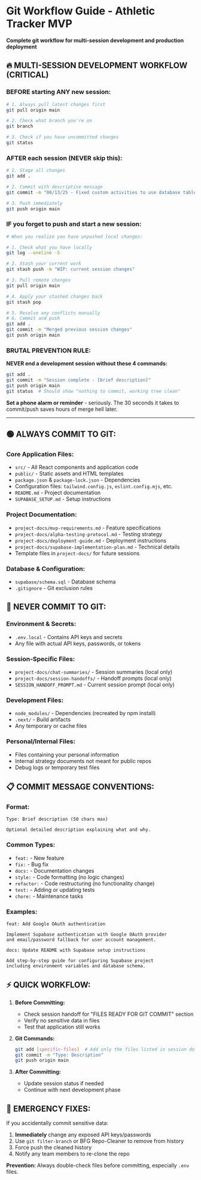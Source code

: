 # Git Workflow Guide - Athletic Tracker MVP

**Complete git workflow for multi-session development and production deployment**

## 🔥 **MULTI-SESSION DEVELOPMENT WORKFLOW (CRITICAL)**

### **BEFORE starting ANY new session:**
```bash
# 1. Always pull latest changes first
git pull origin main

# 2. Check what branch you're on
git branch

# 3. Check if you have uncommitted changes
git status
```

### **AFTER each session (NEVER skip this):**
```bash
# 1. Stage all changes
git add .

# 2. Commit with descriptive message
git commit -m "08/13/25 - Fixed custom activities to use database table"

# 3. Push immediately
git push origin main
```

### **IF you forget to push and start a new session:**
```bash
# When you realize you have unpushed local changes:

# 1. Check what you have locally
git log --oneline -5

# 2. Stash your current work
git stash push -m "WIP: current session changes"

# 3. Pull remote changes
git pull origin main

# 4. Apply your stashed changes back
git stash pop

# 5. Resolve any conflicts manually
# 6. Commit and push
git add .
git commit -m "Merged previous session changes"
git push origin main
```

### **BRUTAL PREVENTION RULE:**

**NEVER end a development session without these 4 commands:**
```bash
git add .
git commit -m "Session complete - [brief description]"
git push origin main
git status  # Should show "nothing to commit, working tree clean"
```

**Set a phone alarm or reminder** - seriously. The 30 seconds it takes to commit/push saves hours of merge hell later.

---

## 🟢 **ALWAYS COMMIT TO GIT:**

### Core Application Files:
- `src/` - All React components and application code
- `public/` - Static assets and HTML templates
- `package.json` & `package-lock.json` - Dependencies
- Configuration files: `tailwind.config.js`, `eslint.config.mjs`, etc.
- `README.md` - Project documentation
- `SUPABASE_SETUP.md` - Setup instructions

### Project Documentation:
- `project-docs/mvp-requirements.md` - Feature specifications
- `project-docs/alpha-testing-protocol.md` - Testing strategy
- `project-docs/deployment-guide.md` - Deployment instructions
- `project-docs/supabase-implementation-plan.md` - Technical details
- Template files in `project-docs/` for future sessions

### Database & Configuration:
- `supabase/schema.sql` - Database schema
- `.gitignore` - Git exclusion rules

## 🔴 **NEVER COMMIT TO GIT:**

### Environment & Secrets:
- `.env.local` - Contains API keys and secrets
- Any file with actual API keys, passwords, or tokens

### Session-Specific Files:
- `project-docs/chat-summaries/` - Session summaries (local only)
- `project-docs/session-handoffs/` - Handoff prompts (local only)
- `SESSION_HANDOFF_PROMPT.md` - Current session prompt (local only)

### Development Files:
- `node_modules/` - Dependencies (recreated by npm install)
- `.next/` - Build artifacts
- Any temporary or cache files

### Personal/Internal Files:
- Files containing your personal information
- Internal strategy documents not meant for public repos
- Debug logs or temporary test files

## 📋 **COMMIT MESSAGE CONVENTIONS:**

### Format:
```
Type: Brief description (50 chars max)

Optional detailed description explaining what and why.
```

### Common Types:
- `feat:` - New feature
- `fix:` - Bug fix
- `docs:` - Documentation changes
- `style:` - Code formatting (no logic changes)
- `refactor:` - Code restructuring (no functionality change)
- `test:` - Adding or updating tests
- `chore:` - Maintenance tasks

### Examples:
```
feat: Add Google OAuth authentication

Implement Supabase authentication with Google OAuth provider
and email/password fallback for user account management.
```

```
docs: Update README with Supabase setup instructions

Add step-by-step guide for configuring Supabase project
including environment variables and database schema.
```

## ⚡ **QUICK WORKFLOW:**

1. **Before Committing:**
   - Check session handoff for "FILES READY FOR GIT COMMIT" section
   - Verify no sensitive data in files
   - Test that application still works

2. **Git Commands:**
   ```bash
   git add [specific-files]  # Add only the files listed in session docs
   git commit -m "Type: Description"
   git push origin main
   ```

3. **After Committing:**
   - Update session status if needed
   - Continue with next development phase

## 🚨 **EMERGENCY FIXES:**

If you accidentally commit sensitive data:
1. **Immediately** change any exposed API keys/passwords
2. Use `git filter-branch` or BFG Repo-Cleaner to remove from history
3. Force push the cleaned history
4. Notify any team members to re-clone the repo

**Prevention:** Always double-check files before committing, especially `.env` files.
